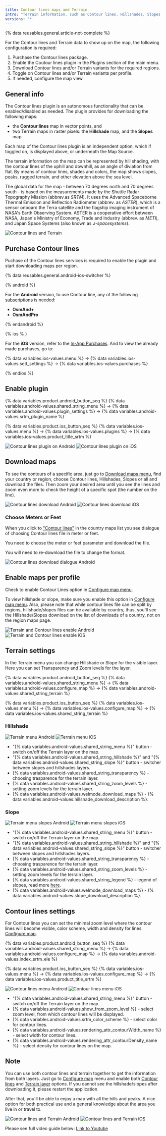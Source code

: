 ```yaml
---
title: Contour lines maps and Terrain
intro: "Terrain information, such as Contour lines, Hillshades, Slopes - helps to build an optimal off-road routes by considering the curvature, extremes, steepness, points of equal height, and other surface shape characteristics of the specific area of travel."
versions: '*'
---
```


{% data reusables.general.article-not-complete %}

For the Contour lines and Terrain data to show up on the map, the following configuration is required:
1. Purchase the Contour lines package.  
2. Enable the Coutour lines plugin in the Plugins section of the main menu.
3. Download Contour lines and/or Terrain variants for the required regions. 
4. Toggle on Contour lines and/or Terrain variants per profile.
5. If needed, configure the map view. 

## General info

The Contour lines plugin is an autonomous functionality that can be enabled/disabled as needed. The plugin provides for downloading the following maps: 

- the **Contour lines** map in vector points, and
- two Terrain maps in raster pixels: the **Hillshade** map, and the **Slopes** map. 

Each map of the Contour lines plugin is an independent option, which if toggled on, is displayed above, or underneath the Map Source. 

The terrain information on the map can be represented by hill shading, with the contour lines of the uphill and downhill, as an angle of diviation from flat. By means of contour lines, shades and colors, the map shows slopes, peaks, rugged terrain, and other elevation above the sea level. 

The global data for the map - between 70 degrees north and 70 degrees south - is based on the measurements made by the Shuttle Radar Topography Mission (abbrev.as *SRTM*). It uses the Advanced Spaceborne Thermal Emission and Reflection Radiometer (abbrev. as *ASTER*), which is a sensor onboard the Terra satellite and the flagship imaging instrument of NASA's Earth Observing System. ASTER is a cooperative effort between NASA, Japan's Ministry of Economy, Trade and Industry (abbrev. as *METI*), and Japan Space Systems (also known as *J-spacesystems*).

![Contour lines and Terrain](/assets/images/plugins/contour-lines/contour_lines_terrain.png)

## Purchase Contour lines 

Puchase of the Contour lines services is required to enable the plugin and start downloading maps per region. 

{% data reusables.general.android-ios-switcher %}

{% android %}

For the **Android** version, to use Contour line, any of the following [subscriptions](/osmand/purchases/android#free-and-paid-features) is needed: 

- **OsmAnd+**
- **OsmAndPro**

{% endandroid %}

{% ios % }

For the **iOS** version, refer to the [In-App Purchases](/osmand/purchases/ios#in-app-purchases). And to view the already made purchases, go to:

 {% data variables.ios-values.menu %} → {% data variables.ios-values.sett_settings %} → {% data variables.ios-values.purchases %} 

{% endios %}



## Enable plugin 

{% data variables.product.android_button_seq %} {% data variables.android-values.shared_string_menu %} → {% data variables.android-values.plugin_settings %} → {% data variables.android-values.srtm_plugin_name %}

{% data variables.product.ios_button_seq %} {% data variables.ios-values.menu %} → {% data variables.ios-values.plugins %} → {% data variables.ios-values.product_title_srtm %}

![Contour lines plugin on Android](/assets/images/plugins/contour-lines/contour_lines_plugin_android.png) ![Contour lines plugin on iOS](/assets/images/plugins/contour-lines/contour_lines_plugin_ios.png)

## Download maps

To see the contours of a specific area, just go to  [Download maps menu](/osmand/start-with/download-maps#download---main-menu), find your country or region, choose Contour lines, Hillshades, Slopes or all and download the files. Then zoom your desired area until you see the lines and zoom even more to check the height of a specific spot (the number on the line). 

![Contour lines download Android](/assets/images/plugins/contour-lines/contour_lines_plugin_download_android.png) ![Contour lines download iOS](/assets/images/plugins/contour-lines/contour_lines_plugin_download_ios.png)


### Choose Meters or Feet

When you click to ["Contour lines"](/osmand/plugins/contour-lines#downloading-files-and-enable-on-the-map) in the country maps list you see dialogue of choosing Contour lines file in meter or feet. 

You need to choose the meter or feet parameter and download the file.

You will need to re-download the file to change the format.

![Contour lines download dialogue Android](/assets/images/plugins/contour-lines/contour_lines_plugin_download_dialogue_android.png)


## Enable maps per profile

Check to enable Contour Lines option in [Configure map menu](/osmand/map/vector-maps#contour-lines).

To view hillshade or slope, make sure you enable this option in  [Configure map menu](/osmand/map/raster-maps#hillshade--slope). Also, please note that while contour lines file can be split by regions, hillshade/slopes files can be available by country, thus, you'll see the Hillshade/Slopes download on the list of downloads of a country, not on the region maps page.

![Terrain and Contour lines enable Android](/assets/images/plugins/contour-lines/contour_lines_terrain_enable_android.png) ![Terrain and Contour lines enable iOS](/assets/images/plugins/contour-lines/contour_lines_terrain_enable_ios.png)


## Terrain settings

In the  Terrain  menu you can change Hillshade or Slope for the visible layer. Here you can set Transparency and Zoom levels for the layer.

{% data variables.product.android_button_seq %} {% data variables.android-values.shared_string_menu %} → {% data variables.android-values.configure_map %} → {% data variables.android-values.shared_string_terrain %}

{% data variables.product.ios_button_seq %} {% data variables.ios-values.menu %} → {% data variables.ios-values.configure_map %} → {% data variables.ios-values.shared_string_terrain %}

### Hillshade

![Terrain menu Android](/assets/images/plugins/contour-lines/terrain_menu_android.png) ![Terrain menu iOS](/assets/images/plugins/contour-lines/terrain_menu_ios.png) 

- "{% data variables.android-values.shared_string_menu %}" button - switch on/off the Terrain layer on the map.
- "{% data variables.android-values.shared_string_hillshade %}" and "{% data variables.android-values.shared_string_slope %}" button - switcher between slopes and hillshades layers.
- {% data variables.android-values.shared_string_transparency %} - choosing trasparence for the terrain layer.
- {% data variables.android-values.shared_string_zoom_levels %} - setting zoom levels for the terrain layer.
- {% data variables.android-values.welmode_download_maps %} - {% data variables.android-values.hillshade_download_description %}.

### Slope

![Terrain menu slopes Android](/assets/images/plugins/contour-lines/terrain_menu_slopes_android.png) ![Terrain menu slopes iOS](/assets/images/plugins/contour-lines/terrain_menu_slopes_ios.png) 

- "{% data variables.android-values.shared_string_menu %}" button - switch on/off the Terrain layer on the map.
- "{% data variables.android-values.shared_string_hillshade %}" and "{% data variables.android-values.shared_string_slope %}" button - switcher between slopes and hillshades layers.
- {% data variables.android-values.shared_string_transparency %} - choosing trasparence for the terrain layer.
- {% data variables.android-values.shared_string_zoom_levels %} - setting zoom levels for the terrain layer.
- {% data variables.android-values.shared_string_legend %} - legend of slopes, read more [here](https://en.m.wikipedia.org/wiki/Grade_(slope)).
- {% data variables.android-values.welmode_download_maps %} - {% data variables.android-values.slope_download_description %}.

## Contour lines settings

For Contour lines you can set the minimal zoom level where the contour lines will become visible, color scheme, width and density for lines.
[Configure map](/osmand/map/vector-maps#contour-lines).

{% data variables.product.android_button_seq %} {% data variables.android-values.shared_string_menu %} → {% data variables.android-values.configure_map %} → {% data variables.android-values.index_srtm_ele %}

{% data variables.product.ios_button_seq %} {% data variables.ios-values.menu %} → {% data variables.ios-values.configure_map %} → {% data variables.ios-values.product_title_srtm %}

![Contour lines menu Android](/assets/images/plugins/contour-lines/contour_lines_menu_android.png) ![Contour lines menu iOS](/assets/images/plugins/contour-lines/contour_lines_menu_ios.png) 


- "{% data variables.android-values.shared_string_menu %}" button - switch on/off the Terrain layer on the map.
- {% data variables.android-values.show_from_zoom_level %} - select zoom level, from which contour lines will be displayed.
- {% data variables.android-values.srtm_color_scheme %} - select color for contour lines.
- {% data variables.android-values.rendering_attr_contourWidth_name %} - select width for contour lines.
- {% data variables.android-values.rendering_attr_contourDensity_name %} - select density for contour lines on the map.

## Note

You can use both contour lines and terrain together to get the information from both layers. Just go to  [Configure map](/osmand/map/configure-map-menu)  menu and enable both  [Contour lines](/osmand/map/vector-maps#contour-lines)  and  [Terrain layer](/osmand/map/raster-maps#hillshade--slope)  options. If you cannot see the hillshade/slopes after downloading it, please restart the application.

After that, you'll be able to enjoy a map with all the hills and peaks. A nice option for both practical use and a general knowledge about the area you live in or travel to.

![Contour lines and Terrain Android](/assets/images/plugins/contour-lines/contour_lines_terrain_android.png) ![Contour lines and Terrain iOS](/assets/images/plugins/contour-lines/contour_lines_terrain_ios.png) 

Please see full video guide below:
[Link to Youtube](https://www.youtube.com/watch?v=z8kp_M3FKoc&feature=emb_logo&ab_channel=BartEisenberg)


